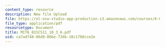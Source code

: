 ```yaml
---
content_type: resource
description: New file Upload
file: https://ol-ocw-studio-app-production.s3.amazonaws.com/courses/6-01sc-introduction-to-electrical-engineering-and-computer-science-i-spring-2011/ca7ad74806d8866e726b18c1768cce2e_MIT6_01SCS11_10_3_6.pdf
file_type: application/pdf
resourcetype: Document
title: MIT6_01SCS11_10_3_6.pdf
uid: ca7ad748-06d8-866e-726b-18c1768cce2e
---
```

